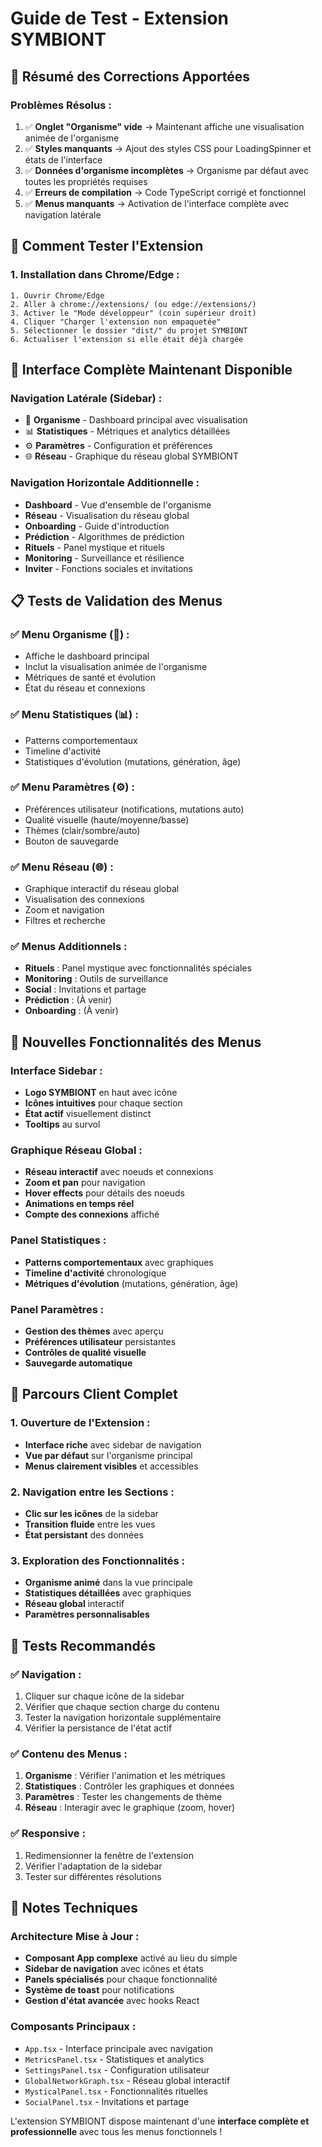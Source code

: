 # Guide de Test - Extension SYMBIONT

## 🎯 Résumé des Corrections Apportées

### Problèmes Résolus :
1. ✅ **Onglet "Organisme" vide** → Maintenant affiche une visualisation animée de l'organisme
2. ✅ **Styles manquants** → Ajout des styles CSS pour LoadingSpinner et états de l'interface
3. ✅ **Données d'organisme incomplètes** → Organisme par défaut avec toutes les propriétés requises
4. ✅ **Erreurs de compilation** → Code TypeScript corrigé et fonctionnel
5. ✅ **Menus manquants** → Activation de l'interface complète avec navigation latérale

## 🔧 Comment Tester l'Extension

### 1. Installation dans Chrome/Edge :
```
1. Ouvrir Chrome/Edge
2. Aller à chrome://extensions/ (ou edge://extensions/)
3. Activer le "Mode développeur" (coin supérieur droit)
4. Cliquer "Charger l'extension non empaquetée"
5. Sélectionner le dossier "dist/" du projet SYMBIONT
6. Actualiser l'extension si elle était déjà chargée
```

## 🎨 Interface Complète Maintenant Disponible

### **Navigation Latérale (Sidebar) :**
- 🧬 **Organisme** - Dashboard principal avec visualisation
- 📊 **Statistiques** - Métriques et analytics détaillées
- ⚙️ **Paramètres** - Configuration et préférences
- 🌐 **Réseau** - Graphique du réseau global SYMBIONT

### **Navigation Horizontale Additionnelle :**
- **Dashboard** - Vue d'ensemble de l'organisme
- **Réseau** - Visualisation du réseau global
- **Onboarding** - Guide d'introduction
- **Prédiction** - Algorithmes de prédiction
- **Rituels** - Panel mystique et rituels
- **Monitoring** - Surveillance et résilience
- **Inviter** - Fonctions sociales et invitations

## 📋 Tests de Validation des Menus

### ✅ **Menu Organisme (🧬)** :
- Affiche le dashboard principal
- Inclut la visualisation animée de l'organisme
- Métriques de santé et évolution
- État du réseau et connexions

### ✅ **Menu Statistiques (📊)** :
- Patterns comportementaux
- Timeline d'activité
- Statistiques d'évolution (mutations, génération, âge)

### ✅ **Menu Paramètres (⚙️)** :
- Préférences utilisateur (notifications, mutations auto)
- Qualité visuelle (haute/moyenne/basse)
- Thèmes (clair/sombre/auto)
- Bouton de sauvegarde

### ✅ **Menu Réseau (🌐)** :
- Graphique interactif du réseau global
- Visualisation des connexions
- Zoom et navigation
- Filtres et recherche

### ✅ **Menus Additionnels** :
- **Rituels** : Panel mystique avec fonctionnalités spéciales
- **Monitoring** : Outils de surveillance
- **Social** : Invitations et partage
- **Prédiction** : (À venir)
- **Onboarding** : (À venir)

## 🎨 Nouvelles Fonctionnalités des Menus

### **Interface Sidebar :**
- **Logo SYMBIONT** en haut avec icône
- **Icônes intuitives** pour chaque section
- **État actif** visuellement distinct
- **Tooltips** au survol

### **Graphique Réseau Global :**
- **Réseau interactif** avec noeuds et connexions
- **Zoom et pan** pour navigation
- **Hover effects** pour détails des noeuds
- **Animations en temps réel**
- **Compte des connexions** affiché

### **Panel Statistiques :**
- **Patterns comportementaux** avec graphiques
- **Timeline d'activité** chronologique
- **Métriques d'évolution** (mutations, génération, âge)

### **Panel Paramètres :**
- **Gestion des thèmes** avec aperçu
- **Préférences utilisateur** persistantes
- **Contrôles de qualité visuelle**
- **Sauvegarde automatique**

## 🚀 Parcours Client Complet

### **1. Ouverture de l'Extension :**
- **Interface riche** avec sidebar de navigation
- **Vue par défaut** sur l'organisme principal
- **Menus clairement visibles** et accessibles

### **2. Navigation entre les Sections :**
- **Clic sur les icônes** de la sidebar
- **Transition fluide** entre les vues
- **État persistant** des données

### **3. Exploration des Fonctionnalités :**
- **Organisme animé** dans la vue principale
- **Statistiques détaillées** avec graphiques
- **Réseau global** interactif
- **Paramètres personnalisables**

## 🐛 Tests Recommandés

### ✅ **Navigation :**
1. Cliquer sur chaque icône de la sidebar
2. Vérifier que chaque section charge du contenu
3. Tester la navigation horizontale supplémentaire
4. Vérifier la persistance de l'état actif

### ✅ **Contenu des Menus :**
1. **Organisme** : Vérifier l'animation et les métriques
2. **Statistiques** : Contrôler les graphiques et données
3. **Paramètres** : Tester les changements de thème
4. **Réseau** : Interagir avec le graphique (zoom, hover)

### ✅ **Responsive :**
1. Redimensionner la fenêtre de l'extension
2. Vérifier l'adaptation de la sidebar
3. Tester sur différentes résolutions

## 📝 Notes Techniques

### **Architecture Mise à Jour :**
- **Composant App complexe** activé au lieu du simple
- **Sidebar de navigation** avec icônes et états
- **Panels spécialisés** pour chaque fonctionnalité
- **Système de toast** pour notifications
- **Gestion d'état avancée** avec hooks React

### **Composants Principaux :**
- `App.tsx` - Interface principale avec navigation
- `MetricsPanel.tsx` - Statistiques et analytics
- `SettingsPanel.tsx` - Configuration utilisateur
- `GlobalNetworkGraph.tsx` - Réseau global interactif
- `MysticalPanel.tsx` - Fonctionnalités rituelles
- `SocialPanel.tsx` - Invitations et partage

L'extension SYMBIONT dispose maintenant d'une **interface complète et professionnelle** avec tous les menus fonctionnels ! 